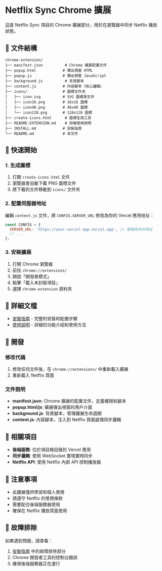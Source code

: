 # Netflix Sync Chrome 擴展

這是 Netflix Sync 項目的 Chrome 擴展部分，用於在瀏覽器中同步 Netflix 播放狀態。

## 📁 文件結構

```
chrome-extension/
├── manifest.json          # Chrome 擴展配置文件
├── popup.html            # 彈出視窗 HTML
├── popup.js              # 彈出視窗 JavaScript
├── background.js          # 背景腳本
├── content.js            # 內容腳本（核心邏輯）
├── icons/                # 圖標文件夾
│   ├── icon.svg          # SVG 圖標源文件
│   ├── icon16.png        # 16x16 圖標
│   ├── icon48.png        # 48x48 圖標
│   └── icon128.png       # 128x128 圖標
├── create-icons.html      # 圖標生成工具
├── README-EXTENSION.md    # 詳細使用說明
├── INSTALL.md            # 安裝指南
└── README.md             # 本文件
```

## 🚀 快速開始

### 1. 生成圖標

1. 打開 `create-icons.html` 文件
2. 瀏覽器會自動下載 PNG 圖標文件
3. 將下載的文件移動到 `icons/` 文件夾

### 2. 配置伺服器地址

編輯 `content.js` 文件，將 `CONFIG.SERVER_URL` 修改為你的 Vercel 應用地址：

```javascript
const CONFIG = {
  SERVER_URL: 'https://your-vercel-app.vercel.app', // 替換為你的地址
  // ...
};
```

### 3. 安裝擴展

1. 打開 Chrome 瀏覽器
2. 前往 `chrome://extensions/`
3. 開啟「開發者模式」
4. 點擊「載入未封裝項目」
5. 選擇 `chrome-extension` 資料夾

## 📖 詳細文檔

- [安裝指南](INSTALL.md) - 完整的安裝和配置步驟
- [使用說明](README-EXTENSION.md) - 詳細的功能介紹和使用方法

## 🔧 開發

### 修改代碼

1. 修改任何文件後，在 `chrome://extensions/` 中重新載入擴展
2. 重新載入 Netflix 頁面

### 文件說明

- **manifest.json**: Chrome 擴展的配置文件，定義權限和腳本
- **popup.html/js**: 擴展彈出視窗的用戶介面
- **background.js**: 背景腳本，管理擴展生命週期
- **content.js**: 內容腳本，注入到 Netflix 頁面處理同步邏輯

## 🔗 相關項目

- **後端服務**: 位於項目根目錄的 Vercel 應用
- **同步邏輯**: 使用 WebSocket 實現實時同步
- **Netflix API**: 使用 Netflix 內部 API 控制播放器

## 📝 注意事項

- 此擴展僅供學習和個人使用
- 請遵守 Netflix 的使用條款
- 需要配合後端服務器使用
- 確保在 Netflix 播放頁面使用

## 🐛 故障排除

如果遇到問題，請查看：
1. [安裝指南](INSTALL.md) 中的故障排除部分
2. Chrome 開發者工具的控制台錯誤
3. 確保後端服務器正在運行 